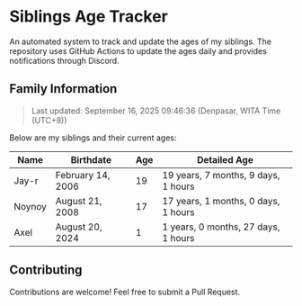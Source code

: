 # Siblings Age Tracker

An automated system to track and update the ages of my siblings. The repository uses GitHub Actions to update the ages daily and provides notifications through Discord.

## Family Information

> Last updated: September 16, 2025 09:46:36 (Denpasar, WITA Time (UTC+8))

Below are my siblings and their current ages:

| Name | Birthdate | Age | Detailed Age |
|------|-----------|-----|-------------|
| Jay-r | February 14, 2006 | 19 | 19 years, 7 months, 9 days, 1 hours |
| Noynoy | August 21, 2008 | 17 | 17 years, 1 months, 0 days, 1 hours |
| Axel | August 20, 2024 | 1 | 1 years, 0 months, 27 days, 1 hours |

## Contributing

Contributions are welcome! Feel free to submit a Pull Request.